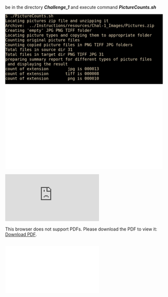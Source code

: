 be in the directory _**Challenge_1**_ and execute command _**PictureCounts.sh**_ 


![Picture Counts](Challenge_1.jpg)

<object data="http://yoursite.com/the.pdf" type="application/pdf" width="700px" height="700px">
    <embed src="http://yoursite.com/the.pdf">
        <p>This browser does not support PDFs. Please download the PDF to view it: <a href="http://yoursite.com/the.pdf">Download PDF</a>.</p>
    </embed>
</object>

## ![Picture Counts from eplorer](Challenge_1/Challenge_1.pdf)
